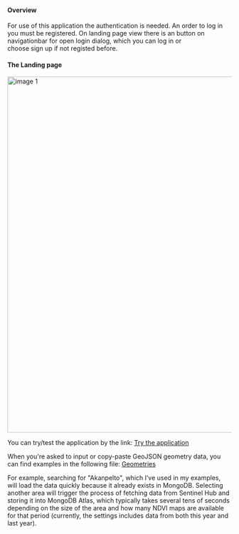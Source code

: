 #### Overview
For use of this application the authentication is needed. An order to log in you must be registered.
On landing page view there is an button on navigationbar for open login dialog, which you can log in or    
choose sign up if not registed before. 

#### The Landing page

<img src="../../img2/frontend/start.png" alt="image 1" width="800" style="display: block; margin: 0;"/>

You can try/test the application by the link:
<a href="https://laakkti.github.io/HTKA0150-3004-lopputyo-frontend/" target="_blank" rel="noopener noreferrer">Try the application</a>

When you're asked to input or copy-paste GeoJSON geometry data, you can find examples in the following file:
<a href="https://github.com/laakkti/HTKA0150-3004-AWS-serverless/blob/main/AWS-lopputyo/backend/data/workareas.json" target="_blank" rel="noopener noreferrer">Geometries</a>

For example, searching for "Akanpelto", which I’ve used in my examples, will load the data quickly because it already exists in MongoDB. Selecting another area will trigger the process of fetching data from Sentinel Hub and storing it into MongoDB Atlas, which typically takes several tens of seconds depending on the size of the area and how many NDVI maps are available for that period (currently, the settings includes data from both this year and last year).
